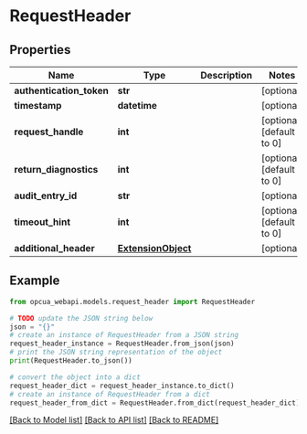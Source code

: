 # RequestHeader


## Properties

Name | Type | Description | Notes
------------ | ------------- | ------------- | -------------
**authentication_token** | **str** |  | [optional] 
**timestamp** | **datetime** |  | [optional] 
**request_handle** | **int** |  | [optional] [default to 0]
**return_diagnostics** | **int** |  | [optional] [default to 0]
**audit_entry_id** | **str** |  | [optional] 
**timeout_hint** | **int** |  | [optional] [default to 0]
**additional_header** | [**ExtensionObject**](ExtensionObject.md) |  | [optional] 

## Example

```python
from opcua_webapi.models.request_header import RequestHeader

# TODO update the JSON string below
json = "{}"
# create an instance of RequestHeader from a JSON string
request_header_instance = RequestHeader.from_json(json)
# print the JSON string representation of the object
print(RequestHeader.to_json())

# convert the object into a dict
request_header_dict = request_header_instance.to_dict()
# create an instance of RequestHeader from a dict
request_header_from_dict = RequestHeader.from_dict(request_header_dict)
```
[[Back to Model list]](../README.md#documentation-for-models) [[Back to API list]](../README.md#documentation-for-api-endpoints) [[Back to README]](../README.md)


